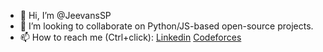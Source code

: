 - 👋 Hi, I’m @JeevansSP
- 💞️ I’m looking to collaborate on Python/JS-based open-source projects.
- 📫 How to reach me (Ctrl+click): [Linkedin](https://www.linkedin.com/in/jeevan-s-p-a905a116a/) [Codeforces](https://codeforces.com/profile/Saucemaster102) 



